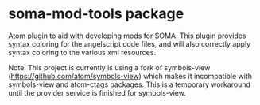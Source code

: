 # soma-mod-tools package

Atom plugin to aid with developing mods for SOMA.
This plugin provides syntax coloring for the angelscript code files, and will
also correctly apply syntax coloring to the various xml resources.

Note:
This project is currently is using a fork of symbols-view (https://github.com/atom/symbols-view)
which makes it incompatible with symbols-view and atom-ctags packages. This is a temporary
workaround until the provider service is finished for symbols-view.
